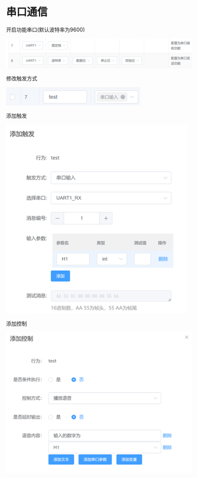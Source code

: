 # 串口通信

开启功能串口(默认波特率为9600)

<img src="img/串口通信/image-20230420213815178.png" alt="image-20230420213815178" style="zoom:50%;" />

修改触发方式

<img src="img/串口通信/image-20230420221419833.png" alt="image-20230420221419833" style="zoom:50%;" />

添加触发

<img src="img/串口通信/image-20230420214112689.png" alt="image-20230420214112689" style="zoom: 50%;" />

添加控制

<img src="img/串口通信/image-20230420214219907.png" alt="image-20230420214219907" style="zoom:50%;" />